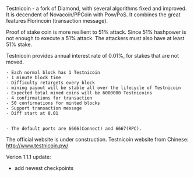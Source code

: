 
Testnicoin - a fork of Diamond, with several algorithms fixed and improved. It is decendent of Novacoin/PPCoin with Pow/PoS. It combines the great features Florincoin (transaction message). 

Proof of stake coin is more resilient to 51% attack. Since 51% hashpower is not enough to execute a 51% attack. The attackers must also have at least 51% stake.

Testnicoin provides annual interest rate of 0.01%, for stakes that are not moved. 

	- Each normal block has 1 Testnicoin
	- 1 minute block time
	- Difficulty retargets every block 
	- mining payout will be stable all over the lifecycle of Testnicoin
	- Expected total mined coins will be 6000000 Testnicoins
	- 4 confirmations for transaction
	- 50 confirmations for minted blocks
	- Support transaction message
	- Diff start at 0.01
	

	- The default ports are 6666(Connect) and 6667(RPC).
 

The official website is under construction.
Testnicoin website from Chinese: http://www.testnicoin.pw/

Verion 1.1.1 update:
- add newest checkpoints
